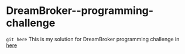 # DreamBroker--programming-challenge
`git here`
This is my solution for DreamBroker programming challenge in [here](https://challenge.dreambroker.jobs/245768c7-b82f-4a77-abbc-d1214acf7163)
